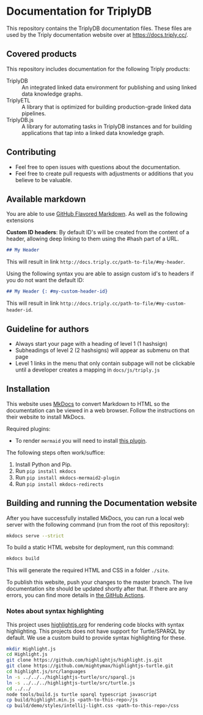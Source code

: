 # Documentation for TriplyDB

This repository contains the TriplyDB documentation files. These files are used by the Triply documentation website over at <https://docs.triply.cc/>.

## Covered products

This repository includes documentation for the following Triply products:

<dl>
  <dt>TriplyDB</dt>
  <dd>An integrated linked data environment for publishing and using linked data knowledge graphs.</dd>
  <dt>TriplyETL</dt>
  <dd>A library that is optimized for building production-grade linked data pipelines.</dd>
  <dt>TriplyDB.js</dt>
  <dd>A library for automating tasks in TriplyDB instances and for building applications that tap into a linked data knowledge graph.</dd>
</dl>

## Contributing

- Feel free to open issues with questions about the documentation.
- Feel free to create pull requests with adjustments or additions that you believe to be valuable.

## Available markdown

You are able to use [GitHub Flavored Markdown](https://github.github.com/gfm/). As well as the following extensions

**Custom ID headers**:
By default ID's will be created from the content of a header, allowing deep linking to them using the #hash part of a URL.
```md
## My Header
```

This will result in link `http://docs.triply.cc/path-to-file/#my-header`.

Using the following syntax you are able to assign custom id's to headers if you do not want the default ID:

```md
## My Header {: #my-custom-header-id}
```
This will result in link `http://docs.triply.cc/path-to-file/#my-custom-header-id`.

## Guideline for authors
- Always start your page with a heading of level 1 (1 hashsign)
- Subheadings of level 2 (2 hashsigns) will appear as submenu on that page
- Level 1 links in the menu that only contain subpage will not be clickable until a developer creates a mapping in `docs/js/triply.js`

## Installation

This website uses [MkDocs](https://www.mkdocs.org/) to convert Markdown to HTML so the documentation can be viewed in a web browser. Follow the instructions on their website to install MkDocs.

Required plugins:
- To render `mermaid` you will need to install [this plugin](https://github.com/fralau/mkdocs-mermaid2-plugin).

The following steps often work/suffice:
1. Install Python and Pip.
2. Run `pip install mkdocs`
3. Run `pip install mkdocs-mermaid2-plugin`
4. Run `pip install mkdocs-redirects`

## Building and running the Documentation website

After you have successfully installed MkDocs, you can run a local web server with the following command (run from the root of this repository):

```sh
mkdocs serve --strict
```

To build a static HTML website for deployment, run this command:

```sh
mkdocs build
```
This will generate the required HTML and CSS in a folder `./site`.


To publish this website, push your changes to the master branch. The live documentation site should be updated shortly after that. If there are any errors, you can find more details in [the GitHub Actions](https://github.com/TriplyDB/Documentation/actions).

### Notes about syntax highlighting
This project uses [highlightjs.org](https://highlightjs.org) for rendering code blocks with syntax highlighting. This projects does not have support for Turtle/SPARQL by default. We use a custom build to provide syntax highlighting for these.

```sh
mkdir Highlight.js
cd Highlight.js
git clone https://github.com/highlightjs/highlight.js.git
git clone https://github.com/mightymax/highlightjs-turtle.git
cd highlight.js/src/languages
ln -s ../../../highlightjs-turtle/src/sparql.js
ln -s ../../../highlightjs-turtle/src/turtle.js
cd ../../
node tools/build.js turtle sparql typescript javascript
cp build/highlight.min.js <path-to-this-repo>/js
cp build/demo/styles/intellij-light.css <path-to-this-repo>/css
```
